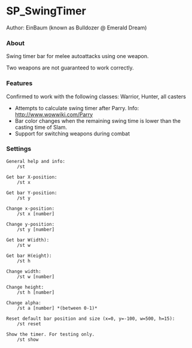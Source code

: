 
# SP_SwingTimer

Author: EinBaum (known as Bulldozer @ Emerald Dream)

### About

Swing timer bar for melee autoattacks using one weapon.

Two weapons are not guaranteed to work correctly.

### Features

Confirmed to work with the following classes: Warrior, Hunter, all casters

- Attempts to calculate swing timer after Parry. Info: http://www.wowwiki.com/Parry
- Bar color changes when the remaining swing time is lower than the casting time of Slam.
- Support for switching weapons during combat

### Settings

	General help and info:
		/st

	Get bar X-position:
		/st x

	Get bar Y-position:
		/st y

	Change x-position:
		/st x [number]

	Change y-position:
		/st y [number]

	Get bar W(idth):
		/st w

	Get bar H(eight):
		/st h

	Change width:
		/st w [number]

	Change height:
		/st h [number]

	Change alpha:
		/st a [number] *(between 0-1)*

	Reset default bar position and size (x=0, y=-100, w=500, h=15):
		/st reset

	Show the timer. For testing only.
		/st show
